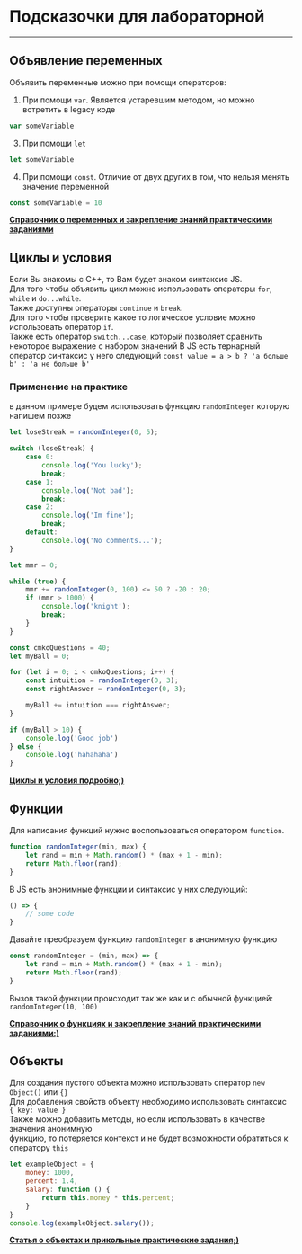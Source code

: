 # Подсказочки для лабораторной

-----

## Объявление переменных

Объявить переменные можно при помощи операторов:

1. При помощи `var`. Является устаревшим методом, но можно встретить в legacy коде

```js
var someVariable
```

3. При помощи `let`

```js
let someVariable
```

4. При помощи `const`. Отличие от двух других в том, что нельзя менять значение переменной

```js
const someVariable = 10
```

[**Справочник о переменных и закрепление знаний практическими заданиями**](https://learn.javascript.ru/variables)

## Циклы и условия

Если Вы знакомы с C++, то Вам будет знаком синтаксис JS.  
Для того чтобы объявить цикл можно использовать операторы `for`, `while` и `do...while`.  
Также доступны операторы `continue` и `break`.  
Для того чтобы проверить какое то логическое условие можно использовать оператор `if`.  
Также есть оператор `switch...case`, который позволяет сравнить некоторое выражение с набором значений
В JS есть тернарный оператор синтаксис у него следующий `const value = a > b ? 'a больше b' : 'a не больше b'`

### Применение на практике

в данном примере будем использовать функцию `randomInteger` которую напишем позже

```js
let loseStreak = randomInteger(0, 5);

switch (loseStreak) {
    case 0:
        console.log('You lucky');
        break;
    case 1:
        console.log('Not bad');
        break;
    case 2:
        console.log('Im fine');
        break;
    default:
        console.log('No comments...');
}

let mmr = 0;

while (true) {
    mmr += randomInteger(0, 100) <= 50 ? -20 : 20;
    if (mmr > 1000) {
        console.log('knight');
        break;
    }
}

const cmkoQuestions = 40;
let myBall = 0;

for (let i = 0; i < cmkoQuestions; i++) {
    const intuition = randomInteger(0, 3);
    const rightAnswer = randomInteger(0, 3);

    myBall += intuition === rightAnswer;
}

if (myBall > 10) {
    console.log('Good job')
} else {
    console.log('hahahaha')
}
```
[**Циклы и условия подробно;)**](https://developer.mozilla.org/ru/docs/Web/JavaScript/Guide/Loops_and_iteration)

## Функции

Для написания функций нужно воспользоваться оператором `function`.

```js
function randomInteger(min, max) {
    let rand = min + Math.random() * (max + 1 - min);
    return Math.floor(rand);
}
```

В JS есть анонимные функции и синтаксис у них следующий:

```js
() => {
    // some code
}
```

Давайте преобразуем функцию `randomInteger` в анонимную функцию

```js
const randomInteger = (min, max) => {
    let rand = min + Math.random() * (max + 1 - min);
    return Math.floor(rand);
}
```

Вызов такой функции происходит так же как и с обычной функцией: `randomInteger(10, 100)`

[**Справочник о функциях и закрепление знаний практическими заданиями:)**](https://learn.javascript.ru/function-basics)

## Объекты

Для создания пустого объекта можно использовать оператор `new Object()` или `{}`  
Для добавления свойств объекту необходимо использовать синтаксис `{ key: value }`  
Также можно добавить методы, но если использовать в качестве значения анонимную  
функцию, то потеряется контекст и не будет возможности обратиться к оператору `this`

```js
let exampleObject = {
    money: 1000,
    percent: 1.4,
    salary: function () {
        return this.money * this.percent;
    }
}
console.log(exampleObject.salary());
```

[**Статья о объектах и прикольные практические задания;)**](https://learn.javascript.ru/object)
